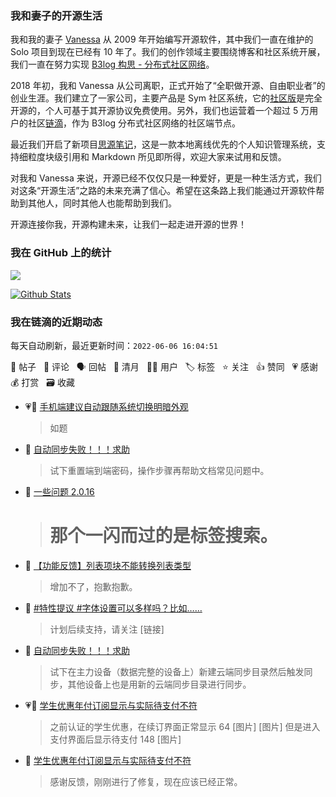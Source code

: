 ### 我和妻子的开源生活

我和我的妻子 [Vanessa](https://github.com/Vanessa219) 从 2009 年开始编写开源软件，其中我们一直在维护的 Solo 项目到现在已经有 10 年了。我们的创作领域主要围绕博客和社区系统开展，我们一直在努力实现 [B3log 构思 - 分布式社区网络](https://ld246.com/article/1546941897596)。

2018 年初，我和 Vanessa 从公司离职，正式开始了“全职做开源、自由职业者”的创业生涯。我们建立了一家公司，主要产品是 Sym 社区系统，它的[社区版](https://github.com/88250/symphony)是完全开源的，个人可基于其开源协议免费使用。另外，我们也运营着一个超过 5 万用户的社区[链滴](https://ld246.com)，作为 B3log 分布式社区网络的社区端节点。

最近我们开启了新项目[思源笔记](https://github.com/siyuan-note/siyuan)，这是一款本地离线优先的个人知识管理系统，支持细粒度块级引用和 Markdown 所见即所得，欢迎大家来试用和反馈。

对我和 Vanessa 来说，开源已经不仅仅只是一种爱好，更是一种生活方式，我们对这条“开源生活”之路的未来充满了信心。希望在这条路上我们能通过开源软件帮助到其他人，同时其他人也能帮助到我们。

开源连接你我，开源构建未来，让我们一起走进开源的世界！

### 我在 GitHub 上的统计

<a title="Hits" target="_blank" href="https://github.com/88250/88250"><img src="https://hits.b3log.org/88250/88250.svg"></a>

[![Github Stats](https://github-readme-stats.vercel.app/api?username=88250&theme=tokyonight&show_icons=true)](https://github.com/88250)

<!--events start -->

### 我在链滴的近期动态

每天自动刷新，最近更新时间：`2022-06-06 16:04:51`

📝 帖子 &nbsp; 💬 评论 &nbsp; 🗣 回帖 &nbsp; 🌙 清月 &nbsp; 👨‍💻 用户 &nbsp; 🏷️ 标签 &nbsp; ⭐️ 关注 &nbsp; 👍 赞同 &nbsp; 💗 感谢 &nbsp; 💰 打赏 &nbsp; 🗃 收藏

* 💗📝 [手机端建议自动跟随系统切换明暗外观](https://ld246.com/article/1654431141364)

  > 如题
* 💬 [自动同步失败！！！求助](https://ld246.com/article/1654475609253/comment/1654484290565#comments)

  > 试下重置端到端密码，操作步骤再帮助文档常见问题中。
* 💬 [一些问题 2.0.16](https://ld246.com/article/1654471488976/comment/1654480802158#comments)

  > # 那个一闪而过的是标签搜索。
* 💬 [【功能反馈】列表项块不能转换列表类型](https://ld246.com/article/1654469596821/comment/1654480769406#comments)

  > 增加不了，抱歉抱歉。
* 💬 [#特性提议 #字体设置可以多样吗？比如……](https://ld246.com/article/1654478797627/comment/1654480736662#comments)

  > 计划后续支持，请关注 [链接]
* 💬 [自动同步失败！！！求助](https://ld246.com/article/1654475609253/comment/1654480681425#comments)

  > 试下在主力设备（数据完整的设备上）新建云端同步目录然后触发同步，其他设备上也是用新的云端同步目录进行同步。
* 💗📝 [学生优惠年付订阅显示与实际待支付不符](https://ld246.com/article/1654441332177)

  > 之前认证的学生优惠，在续订界面正常显示 64 [图片] [图片] 但是进入支付界面后显示待支付 148 [图片]
* 💬 [学生优惠年付订阅显示与实际待支付不符](https://ld246.com/article/1654441332177/comment/1654443501488#comments)

  > 感谢反馈，刚刚进行了修复，现在应该已经正常。


<!--events end -->
